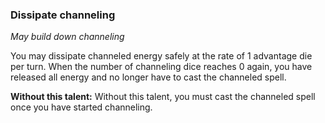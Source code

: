 
### Dissipate channeling

_May build down channeling_

You may dissipate channeled energy safely at the rate of 1 advantage die per turn. When the number of channeling dice reaches 0 again, you have released all energy and no longer have to cast the channeled spell.

**Without this talent:**
Without this talent, you must cast the channeled spell once you have started channeling.
